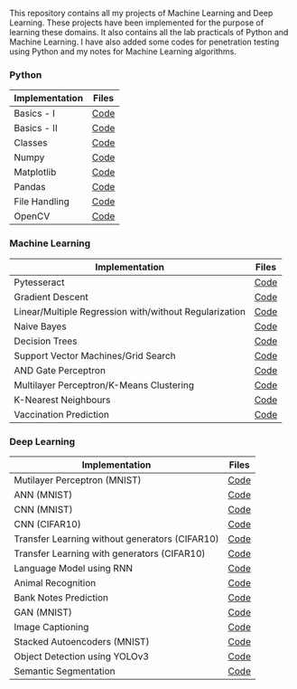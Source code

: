 This repository contains all my projects of Machine Learning and Deep Learning. These projects have been implemented for the purpose of learning these domains. It also contains
all the lab practicals of Python and Machine Learning. I have also added some codes for penetration testing using Python and my notes for Machine Learning algorithms.

### Python
| Implementation | Files |
|----------------|-------|
| Basics - I | [Code](../master/Python/18bce247_Practical1.ipynb) |
| Basics - II | [Code](../master/Python/DL_101.ipynb) |
| Classes | [Code](../master/Python/18bce247_Practical4.ipynb) |
| Numpy | [Code](../master/Python/18bce247_Practical_5.ipynb) |
| Matplotlib | [Code](../master/Python/18bce247_Practical_6.ipynb) |
| Pandas | [Code](../master/Python/18bce247_Practical_7.ipynb) |
| File Handling | [Code](../master/Python/18bce247_Prcatical3.ipynb) |
| OpenCV | [Code](../master/Python/18bce247_p9.ipynb) |

### Machine Learning
| Implementation | Files |
|----------------|-------|
| Pytesseract | [Code](../master/ML/18BCE247_ML1.ipynb) |
| Gradient Descent | [Code](../master/ML/18BCE247_ML2.ipynb) |
| Linear/Multiple Regression with/without Regularization | [Code](../master/ML/18BCE247_ML4.ipynb) |
| Naive Bayes | [Code](../master/ML/18BCE247_ML5.ipynb) |
| Decision Trees | [Code](../master/ML/18BCE247_ML6.ipynb) |
| Support Vector Machines/Grid Search | [Code](../master/ML/18BCE247_ML7.ipynb) |
| AND Gate Perceptron | [Code](../master/ML/18BCE247_ML8.ipynb) |
| Multilayer Perceptron/K-Means Clustering | [Code](../master/ML/18BCE247_MLP.ipynb) |
| K-Nearest Neighbours | [Code](../master/ML/18BCE247_kNN.ipynb) |
| Vaccination Prediction | [Code](../master/ML/Vaccination_Prediction.ipynb) |

### Deep Learning
| Implementation | Files |
|----------------|-------|
| Mutilayer Perceptron (MNIST) | [Code](../master/DL/18BCE247_DL1.ipynb) |
| ANN (MNIST) | [Code](../master/DL/18BCE247_DL2.ipynb) |
| CNN (MNIST) | [Code](../master/DL/18BCE247_DL3.ipynb) |
| CNN (CIFAR10) | [Code](../master/DL/18BCE247_DL4.ipynb) |
| Transfer Learning without generators (CIFAR10) | [Code](../master/DL/18BCE247_DL5.ipynb) |
| Transfer Learning with generators (CIFAR10) | [Code](../master/DL/18BCE247_DL6.ipynb) |
| Language Model using RNN | [Code](../master/DL/18BCE247_DL7.ipynb) |
| Animal Recognition | [Code](../master/DL/Animal_Recognition.ipynb) |
| Bank Notes Prediction | [Code](../master/DL/Bank_Notes_Prediction.ipynb) |
| GAN (MNIST) | [Code](../master/DL/GAN_for_MNIST.ipynb) |
| Image Captioning | [Code](../master/DL/Image_Captioning.ipynb) |
| Stacked Autoencoders (MNIST) | [Code](../master/DL/MNIST_stacked_autoencoders.ipynb) |
| Object Detection using YOLOv3 | [Code](../master/DL/Object_Detection_with_keras_yolo3.ipynb) |
| Semantic Segmentation | [Code](../master/DL/Semantic_Segmentation_VGG.ipynb) |
